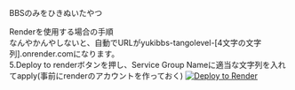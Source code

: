 BBSのみをひきぬいたやつ

Renderを使用する場合の手順  
なんやかんやしないと、自動でURLがyukibbs-tangolevel-[4文字の文字列].onrender.comになります。   
5.Deploy to renderボタンを押し、Service Group Nameに適当な文字列を入れてapply(事前にrenderのアカウントを作っておく)
<a href="https://render.com/deploy?repo=https://github.com/mersnn621/yuki-bbs">
<img src="https://render.com/images/deploy-to-render-button.svg" alt="Deploy to Render">
</a>

